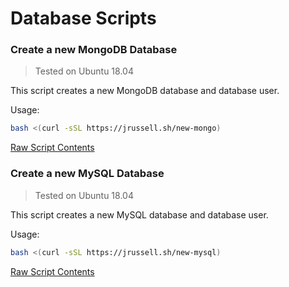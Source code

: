 # Database Scripts
### Create a new MongoDB Database
> Tested on Ubuntu 18.04

This script creates a new MongoDB database and database user.

Usage:
```bash
bash <(curl -sSL https://jrussell.sh/new-mongo)
```

[Raw Script Contents](https://raw.githubusercontent.com/JacFearsome/bash-scripts/master/database/new-mongo.sh)

### Create a new MySQL Database
> Tested on Ubuntu 18.04

This script creates a new MySQL database and database user.

Usage:
```bash
bash <(curl -sSL https://jrussell.sh/new-mysql)
```

[Raw Script Contents](https://raw.githubusercontent.com/JacFearsome/bash-scripts/master/database/new-mysql.sh)
